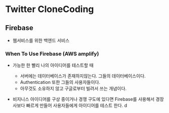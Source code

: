 # Twitter CloneCoding

## Firebase
- 웹서비스를 위한 백엔드 서비스

### When To Use Firebase (AWS amplify)
- 가능한 한 빨리 나의 아이디어를 테스트할 때
  - 서버에는 데이터베이스가 존재하지않는다. 그들의 데이터베이스이다.
  - Authentication 또한 그들의 사용자들이다.
  - 아무것도 소유하지 않고 구글로부터 빌려서 쓰는 개념이다.

- 비지니스 아이디어를 구상 중이거나 경쟁 구도에 있다면 Firebase를 사용해서 경장사보다 빠르게 만들어 사용자들에게 아이디어를 테스트 한다. d
